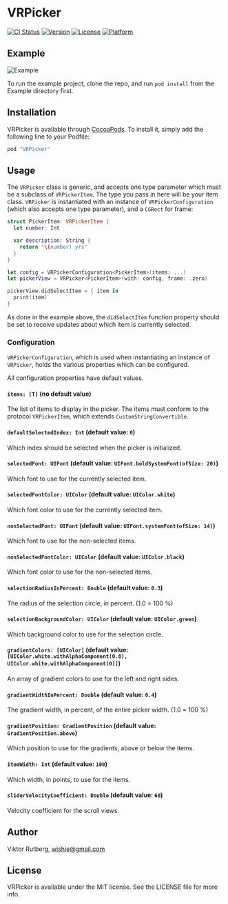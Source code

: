 # VRPicker

[![CI Status](http://img.shields.io/travis/vrutberg/VRPicker.svg?style=flat)](https://travis-ci.org/vrutberg/VRPicker)
[![Version](https://img.shields.io/cocoapods/v/VRPicker.svg?style=flat)](http://cocoapods.org/pods/VRPicker)
[![License](https://img.shields.io/cocoapods/l/VRPicker.svg?style=flat)](http://cocoapods.org/pods/VRPicker)
[![Platform](https://img.shields.io/cocoapods/p/VRPicker.svg?style=flat)](http://cocoapods.org/pods/VRPicker)

## Example

![Example](Assets/example.gif)

To run the example project, clone the repo, and run `pod install` from the Example directory first.

## Installation

VRPicker is available through [CocoaPods](http://cocoapods.org). To install
it, simply add the following line to your Podfile:

```ruby
pod "VRPicker"
```

## Usage

The `VRPicker` class is generic, and accepts one type parameter which must be a subclass of `VRPickerItem`. The type you pass in here will be your item class. `VRPicker` is instantiated with an instance of `VRPickerConfiguration` (which also accepts one type parameter), and a `CGRect` for frame:

```swift
struct PickerItem: VRPickerItem {
  let number: Int

  var description: String {
    return "\(number) yrs"
  }
}

let config = VRPickerConfiguration<PickerItem>(items: ...)
let pickerView = VRPicker<PickerItem>(with: config, frame: .zero)

pickerView.didSelectItem = { item in
  print(item)
}
```

As done in the example above, the `didSelectItem` function property should be set to receive updates about which item is currently selected.

### Configuration

`VRPickerConfiguration`, which is used when instantiating an instance of `VRPicker`, holds the various properties which can be configured.

All configuration properties have default values.

#### `items: [T]` (no default value)

The list of items to display in the picker. The items must conform to the protocol `VRPickerItem`, which extends `CustomStringConvertible`.

#### `defaultSelectedIndex: Int` (default value: `0`)

Which index should be selected when the picker is initialized.
    
#### `selectedFont: UIFont` (default value: `UIFont.boldSystemFont(ofSize: 20)`)

Which font to use for the currently selected item.

#### `selectedFontColor: UIColor` (default value: `UIColor.white`)

Which font color to use for the currently selected item.

#### `nonSelectedFont: UIFont` (default value: `UIFont.systemFont(ofSize: 14)`)

Which font to use for the non-selected items.

#### `nonSelectedFontColor: UIColor` (default value: `UIColor.black`)

Which font color to use for the non-selected items.

#### `selectionRadiusInPercent: Double` (default value: `0.3`)

The radius of the selection circle, in percent. (1.0 = 100 %)

#### `selectionBackgroundColor: UIColor` (default value: `UIColor.green`)

Which background color to use for the selection circle.
    
#### `gradientColors: [UIColor]` (default value: `[UIColor.white.withAlphaComponent(0.8), UIColor.white.withAlphaComponent(0)]`)

An array of gradient colors to use for the left and right sides.

#### `gradientWidthInPercent: Double` (default value: `0.4`)

The gradient width, in percent, of the entire picker width. (1.0 = 100 %)

#### `gradientPosition: GradientPosition` (default value: `GradientPosition.above`)
  
Which position to use for the gradients, above or below the items.

#### `itemWidth: Int` (default value: `100`)

Which width, in points, to use for the items.

#### `sliderVelocityCoefficient: Double` (default value: `60`)

Velocity coefficient for the scroll views.

## Author

Viktor Rutberg, wishie@gmail.com

## License

VRPicker is available under the MIT license. See the LICENSE file for more info.
